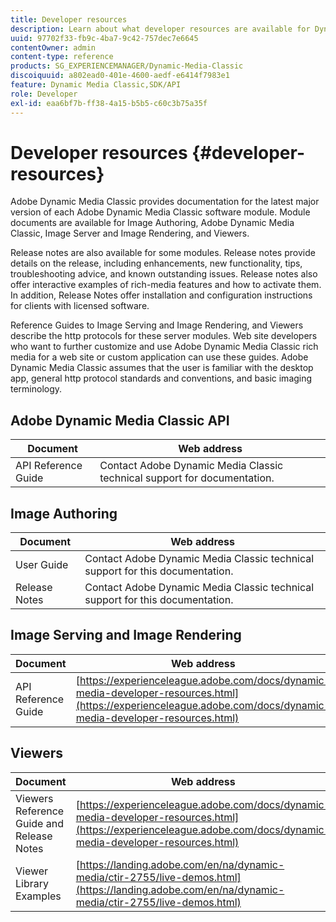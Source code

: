 ```yaml
---
title: Developer resources
description: Learn about what developer resources are available for Dynamic Media.
uuid: 97702f33-fb9c-4ba7-9c42-757dec7e6645
contentOwner: admin
content-type: reference
products: SG_EXPERIENCEMANAGER/Dynamic-Media-Classic
discoiquuid: a802ead0-401e-4600-aedf-e6414f7983e1
feature: Dynamic Media Classic,SDK/API
role: Developer
exl-id: eaa6bf7b-ff38-4a15-b5b5-c60c3b75a35f
---
```

# Developer resources {#developer-resources}

Adobe Dynamic Media Classic provides documentation for the latest major version of each Adobe Dynamic Media Classic software module. Module documents are available for Image Authoring, Adobe Dynamic Media Classic, Image Server and Image Rendering, and Viewers.

Release notes are also available for some modules. Release notes provide details on the release, including enhancements, new functionality, tips, troubleshooting advice, and known outstanding issues. Release notes also offer interactive examples of rich-media features and how to activate them. In addition, Release Notes offer installation and configuration instructions for clients with licensed software.

Reference Guides to Image Serving and Image Rendering, and Viewers describe the http protocols for these server modules. Web site developers who want to further customize and use Adobe Dynamic Media Classic rich media for a web site or custom application can use these guides. Adobe Dynamic Media Classic assumes that the user is familiar with the desktop app, general http protocol standards and conventions, and basic imaging terminology.

## Adobe Dynamic Media Classic API

| Document | Web address |
| --- | --- |
| API Reference Guide | Contact Adobe Dynamic Media Classic technical support for documentation. |

## Image Authoring

| Document| Web address |
| --- | --- |
| User Guide | Contact Adobe Dynamic Media Classic technical support for this documentation. |
| Release Notes | Contact Adobe Dynamic Media Classic technical support for this documentation. |

## Image Serving and Image Rendering

| Document |Web address |
| --- | --- |
| API Reference Guide | [https://experienceleague.adobe.com/docs/dynamic-media-developer-resources.html](https://experienceleague.adobe.com/docs/dynamic-media-developer-resources.html)|

## Viewers

| Document | Web address|
| --- | --- |
| Viewers Reference Guide and Release Notes | [https://experienceleague.adobe.com/docs/dynamic-media-developer-resources.html](https://experienceleague.adobe.com/docs/dynamic-media-developer-resources.html) |
| Viewer Library Examples | [https://landing.adobe.com/en/na/dynamic-media/ctir-2755/live-demos.html](https://landing.adobe.com/en/na/dynamic-media/ctir-2755/live-demos.html) |


<!-- 

**Web-to-Print**

|Document|Web address|
|--- |--- |
|Reference Guide|[https://www.adobe.com/go/learn_s7_webtoprint_en](https://www.adobe.com/go/learn_s7_webtoprint_en)| 

-->
